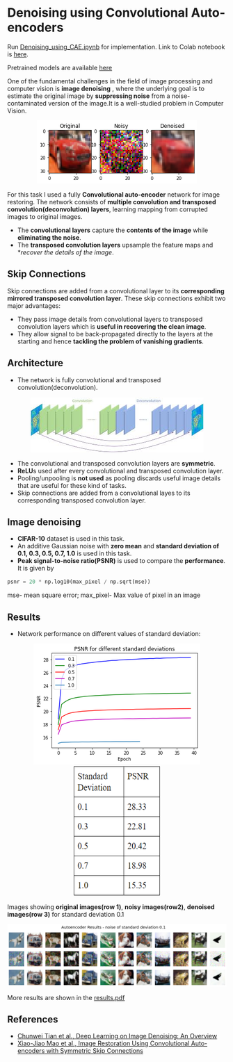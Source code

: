 # Denoising using Convolutional Auto-encoders

Run [Denoising_using_CAE.ipynb](https://github.com/NiranthS/Image-denoising-using-Convolutional-Auto-encoders/blob/master/Denoising_using_CAE.ipynb) for implementation. Link to Colab notebook is [here](https://colab.research.google.com/drive/1IBWibQWdS8VA_DJSQcqn2gOGe8isP1XQ?usp=sharing).

Pretrained models are available [here](https://drive.google.com/drive/folders/1p_9WpFwvPebwQ6Sxe_wXxMjaJ0ti9lfJ?usp=sharing)

One of the fundamental challenges in the field of image processing and computer vision is **image denoising** , where the underlying goal is to estimate the original image by **suppressing noise** from a noise-contaminated version of the image.It is a well-studied problem in Computer Vision.

<p align="center">
   <img src="https://github.com/NiranthS/Image-denoising-using-Convolutional-Auto-encoders/blob/master/3imgs.png">
</p>

For this task I used a fully **Convolutional auto-encoder** network for image restoring. The network consists of **multiple convolution and transposed convolution(deconvolution) layers**, learning mapping from corrupted images to original images. 
* The **convolutional layers** capture the **contents of the image** while **eliminating the noise**.
* The **transposed convolution layers** upsample the feature maps and **recover the details of the image*.
## Skip Connections
Skip connections are added from a convolutional layer to its **corresponding mirrored transposed convolution layer**.
These skip connections exhibit two major advantages:
* They pass image details from convolutional layers to transposed convolution layers which is **useful in recovering the clean image**.
* They allow signal to be back-propagated directly to the layers at the starting and hence **tackling the problem of vanishing gradients**.

## Architecture
* The network is fully convolutional and transposed convolution(deconvolution).

<p align="center">
   <img src="https://github.com/NiranthS/Image-denoising-using-Convolutional-Auto-encoders/blob/master/conv_deconv.jpg">
</p>



* The convolutional and transposed convolution layers are **symmetric**.
* **ReLU**s used after every convolutional and transposed convolution layer.
* Pooling/unpooling is **not used** as pooling discards useful image details that are useful for these kind of tasks.
* Skip connections are added from a convolutional layes to its corresponding transposed convolution layer.

## Image denoising
* **CIFAR-10** dataset is used in this task.
* An additive Gaussian noise with **zero mean** and **standard deviation of 0.1, 0.3, 0.5, 0.7, 1.0** is used in this task.
* **Peak signal-to-noise ratio(PSNR)** is used to compare the **performance**. It is given by
 
```python
psnr = 20 * np.log10(max_pixel / np.sqrt(mse))
```
mse- mean square error;
max_pixel- Max value of pixel in an image


## Results
* Network performance on different values of standard deviation:

<p align="center">
   <img src="https://github.com/NiranthS/Image-denoising-using-Convolutional-Auto-encoders/blob/master/psnr_all.png">
   <img width="200" height="300" src="https://github.com/NiranthS/Image-denoising-using-Convolutional-Auto-encoders/blob/master/psnr_table.png">
</p>



Images showing **original images(row 1)**, **noisy images(row2)**, **denoised images(row 3)** for standard deviation 0.1

<p align="center">
   <img src="https://github.com/NiranthS/Image-denoising-using-Convolutional-Auto-encoders/blob/master/result_01.png">
</p>




More results are shown in the [results.pdf](https://github.com/NiranthS/Image-denoising-using-Convolutional-Auto-encoders/blob/master/Results.docx.pdf)







## References
* [Chunwei Tian et al., Deep Learning on Image Denoising: An Overview
](https://arxiv.org/abs/1912.13171)
* [Xiao-Jiao Mao et al., Image Restoration Using Convolutional Auto-encoders with Symmetric Skip Connections](https://arxiv.org/pdf/1606.08921.pdf)

